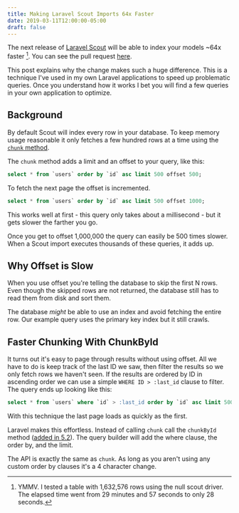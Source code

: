 ```yaml
---
title: Making Laravel Scout Imports 64x Faster
date: 2019-03-11T12:00:00-05:00
draft: false
---
```


The next release of [Laravel Scout](https://laravel.com/docs/5.8/scout) will be able to index your models ~64x faster [^1].  You can see the pull request [here](https://github.com/laravel/scout/pull/360).

This post explains why the change makes such a huge difference.  This is a technique I've used in my own Laravel applications to speed up problematic queries.  Once you understand how it works I bet you will find a few queries in your own application to optimize.

## Background

By default Scout will index every row in your database. To keep memory usage reasonable it only fetches a few hundred rows at a time using the [`chunk` method](https://laravel.com/docs/5.8/queries#chunking-results).

The `chunk` method adds a limit and an offset to your query, like this:

```sql
select * from `users` order by `id` asc limit 500 offset 500;
```

To fetch the next page the offset is incremented.

```sql
select * from `users` order by `id` asc limit 500 offset 1000;
```

This works well at first - this query only takes about a millisecond - but it gets slower the farther you go.

Once you get to offset 1,000,000 the query can easily be 500 times slower.  When a Scout import executes thousands of these queries, it adds up.

## Why Offset is Slow

When you use offset you're telling the database to skip the first N rows. Even though the skipped rows are not returned, the database still has to read them from disk and sort them.

The database _might_ be able to use an index and avoid fetching the entire row.  Our example query uses the primary key index but it still crawls.

## Faster Chunking With ChunkById

It turns out it's easy to page through results without using offset. All we have to do is keep track of the last ID we saw, then filter the results so we only fetch rows we haven't seen.  If the results are ordered by ID in ascending order we can use a simple `WHERE ID > :last_id` clause to filter.  The query ends up looking like this:

```sql
select * from `users` where `id` > :last_id order by `id` asc limit 500;
```

With this technique the last page loads as quickly as the first.

Laravel makes this effortless.  Instead of calling `chunk` call the `chunkById` method ([added in 5.2](https://github.com/laravel/framework/pull/12861)).  The query builder will add the where clause, the order by, and the limit.

The API is exactly the same as `chunk`.  As long as you aren't using any custom order by clauses it's a 4 character change.

[^1]: YMMV.  I tested a table with 1,632,576 rows using the null scout driver.  The elapsed time went from 29 minutes and 57 seconds to only 28 seconds.